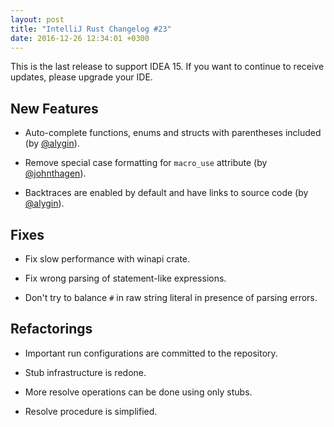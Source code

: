 ```yaml
---
layout: post
title: "IntelliJ Rust Changelog #23"
date: 2016-12-26 12:34:01 +0300
---
```



This is the last release to support IDEA 15. If you want to continue to receive
updates, please upgrade your IDE.

## New Features

* Auto-complete functions, enums and structs with parentheses included (by
  [@alygin]).

* Remove special case formatting for `macro_use` attribute (by [@johnthagen]).

* Backtraces are enabled by default and have links to source code (by [@alygin]).

## Fixes

* Fix slow performance with winapi crate.

* Fix wrong parsing of statement-like expressions.

* Don't try to balance `#` in raw string literal in presence of parsing errors.

## Refactorings

* Important run configurations are committed to the repository.

* Stub infrastructure is redone.

* More resolve operations can be done using only stubs.

* Resolve procedure is simplified.

[@alygin]: https://github.com/alygin
[@johnthagen]: https://github.com/johnthagen
